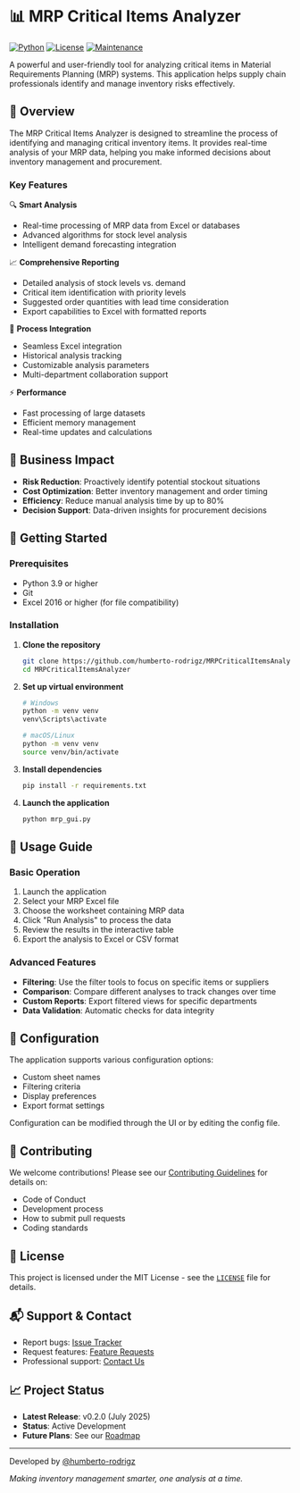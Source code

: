 # 📊 MRP Critical Items Analyzer

[![Python](https://img.shields.io/badge/Python-3.9%2B-blue.svg)](https://www.python.org/downloads/)
[![License](https://img.shields.io/badge/License-MIT-green.svg)](LICENSE)
[![Maintenance](https://img.shields.io/badge/Maintained%3F-yes-green.svg)](https://github.com/humberto-rodrigz/MRPCriticalItemsAnalyzer/graphs/commit-activity)

A powerful and user-friendly tool for analyzing critical items in Material Requirements Planning (MRP) systems. This application helps supply chain professionals identify and manage inventory risks effectively.

## 🎯 Overview

The MRP Critical Items Analyzer is designed to streamline the process of identifying and managing critical inventory items. It provides real-time analysis of your MRP data, helping you make informed decisions about inventory management and procurement.

### Key Features

🔍 **Smart Analysis**
- Real-time processing of MRP data from Excel or databases
- Advanced algorithms for stock level analysis
- Intelligent demand forecasting integration

📈 **Comprehensive Reporting**
- Detailed analysis of stock levels vs. demand
- Critical item identification with priority levels
- Suggested order quantities with lead time consideration
- Export capabilities to Excel with formatted reports

🔄 **Process Integration**
- Seamless Excel integration
- Historical analysis tracking
- Customizable analysis parameters
- Multi-department collaboration support

⚡ **Performance**
- Fast processing of large datasets
- Efficient memory management
- Real-time updates and calculations

## 🎯 Business Impact

- **Risk Reduction**: Proactively identify potential stockout situations
- **Cost Optimization**: Better inventory management and order timing
- **Efficiency**: Reduce manual analysis time by up to 80%
- **Decision Support**: Data-driven insights for procurement decisions

## 🚀 Getting Started

### Prerequisites

- Python 3.9 or higher
- Git
- Excel 2016 or higher (for file compatibility)

### Installation

1. **Clone the repository**
   ```bash
   git clone https://github.com/humberto-rodrigz/MRPCriticalItemsAnalyzer
   cd MRPCriticalItemsAnalyzer
   ```

2. **Set up virtual environment**
   ```bash
   # Windows
   python -m venv venv
   venv\Scripts\activate

   # macOS/Linux
   python -m venv venv
   source venv/bin/activate
   ```

3. **Install dependencies**
   ```bash
   pip install -r requirements.txt
   ```

4. **Launch the application**
   ```bash
   python mrp_gui.py
   ```

## 📖 Usage Guide

### Basic Operation

1. Launch the application
2. Select your MRP Excel file
3. Choose the worksheet containing MRP data
4. Click "Run Analysis" to process the data
5. Review the results in the interactive table
6. Export the analysis to Excel or CSV format

### Advanced Features

- **Filtering**: Use the filter tools to focus on specific items or suppliers
- **Comparison**: Compare different analyses to track changes over time
- **Custom Reports**: Export filtered views for specific departments
- **Data Validation**: Automatic checks for data integrity

## 🔧 Configuration

The application supports various configuration options:

- Custom sheet names
- Filtering criteria
- Display preferences
- Export format settings

Configuration can be modified through the UI or by editing the config file.

## 🤝 Contributing

We welcome contributions! Please see our [Contributing Guidelines](CONTRIBUTING.md) for details on:

- Code of Conduct
- Development process
- How to submit pull requests
- Coding standards

## 📄 License

This project is licensed under the MIT License - see the [`LICENSE`](LICENSE) file for details.

## 📬 Support & Contact

- Report bugs: [Issue Tracker](https://github.com/humberto-rodrigz/MRPCriticalItemsAnalyzer/issues)
- Request features: [Feature Requests](https://github.com/humberto-rodrigz/MRPCriticalItemsAnalyzer/issues)
- Professional support: [Contact Us](mailto:support@mrpanalyzer.com)


## 📈 Project Status

- **Latest Release**: v0.2.0 (July 2025)
- **Status**: Active Development
- **Future Plans**: See our [Roadmap](ROADMAP.md)

---

Developed by [@humberto-rodrigz](https://github.com/humberto-rodrigz)

*Making inventory management smarter, one analysis at a time.*
